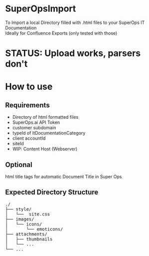 # SuperOpsImport

To Import a local Directory filled with .html files to your SuperOps IT Documentation
<br>
Ideally for Confluence Exports (only tested with those)

# STATUS: Upload works, parsers don't

# How to use
## Requirements
* Directory of html formatted files
* SuperOps.ai API Token
* customer subdomain
* typeId of ItDocumentationCategory
* client accountId
* siteId
* WIP: Content Host (Webserver)

## Optional
html title tags for automatic Document Title in Super Ops

## Expected Directory Structure
<pre>
./
├── style/
│   └──  site.css
├── images/
│   └── icons/
│       └── emoticons/
├── attachments/
│   ├── thumbnails
│   └── ...
└── ...
</pre>
